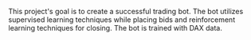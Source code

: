 This project's goal is to create a successful trading bot. The bot utilizes supervised learning techniques while placing bids and reinforcement learning techniques for closing. The bot is trained with DAX data.
